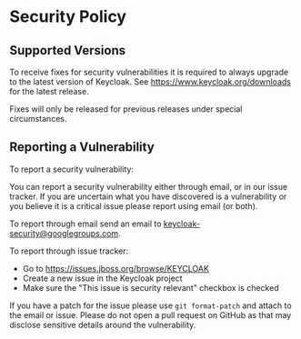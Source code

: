 # Security Policy

## Supported Versions

To receive fixes for security vulnerabilities it is required to always upgrade to the latest version of Keycloak. 
See https://www.keycloak.org/downloads for the latest release.

Fixes will only be released for previous releases under special circumstances.

## Reporting a Vulnerability

To report a security vulnerability:

You can report a security vulnerability either through email, or in our issue tracker. If you are uncertain what you have 
discovered is a vulnerability or you believe it is a critical issue please report using email (or both).

To report through email send an email to keycloak-security@googlegroups.com. 

To report through issue tracker:

* Go to https://issues.jboss.org/browse/KEYCLOAK
* Create a new issue in the Keycloak project
* Make sure the "This issue is security relevant" checkbox is checked

If you have a patch for the issue please use `git format-patch` and attach to the email or issue. Please do not open a 
pull request on GitHub as that may disclose sensitive details around the vulnerability.
